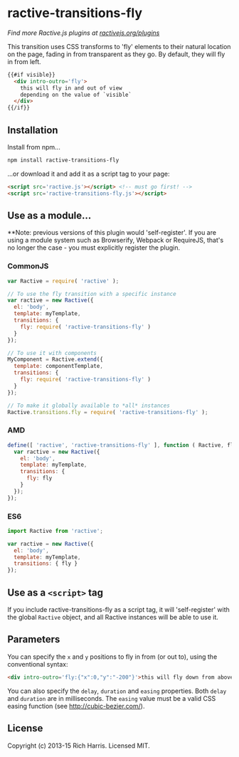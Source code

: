 # ractive-transitions-fly

*Find more Ractive.js plugins at [ractivejs.org/plugins](http://ractivejs.org/plugins)*

This transition uses CSS transforms to 'fly' elements to their natural location on the page, fading in from transparent as they go. By default, they will fly in from left.

```html
{{#if visible}}
  <div intro-outro='fly'>
    this will fly in and out of view
    depending on the value of `visible`
  </div>
{{/if}}
```

## Installation

Install from npm...

```bash
npm install ractive-transitions-fly
```

...or download it and add it as a script tag to your page:

```html
<script src='ractive.js'></script> <!-- must go first! -->
<script src='ractive-transitions-fly.js'></script>
```

## Use as a module...

**Note: previous versions of this plugin would 'self-register'. If you are using a module system such as Browserify, Webpack or RequireJS, that's no longer the case - you must explicitly register the plugin.


### CommonJS

```js
var Ractive = require( 'ractive' );

// To use the fly transition with a specific instance
var ractive = new Ractive({
  el: 'body',
  template: myTemplate,
  transitions: {
    fly: require( 'ractive-transitions-fly' )
  }
});

// To use it with components
MyComponent = Ractive.extend({
  template: componentTemplate,
  transitions: {
    fly: require( 'ractive-transitions-fly' )
  }
});

// To make it globally available to *all* instances
Ractive.transitions.fly = require( 'ractive-transitions-fly' );
```


### AMD

```js
define([ 'ractive', 'ractive-transitions-fly' ], function ( Ractive, fly ) {
  var ractive = new Ractive({
    el: 'body',
    template: myTemplate,
    transitions: {
      fly: fly
    }
  });
});
```


### ES6

```js
import Ractive from 'ractive';

var ractive = new Ractive({
  el: 'body',
  template: myTemplate,
  transitions: { fly }
});
```


## Use as a `<script>` tag

If you include ractive-transitions-fly as a script tag, it will 'self-register' with the global `Ractive` object, and all Ractive instances will be able to use it.



## Parameters

You can specify the `x` and `y` positions to fly in from (or out to), using the conventional syntax:

```html
<div intro-outro='fly:{"x":0,"y":"-200"}'>this will fly down from above</div>
```

You can also specify the `delay`, `duration` and `easing` properties. Both `delay` and `duration` are in milliseconds. The `easing` value must be a valid CSS easing function (see http://cubic-bezier.com/).



## License

Copyright (c) 2013-15 Rich Harris. Licensed MIT.
